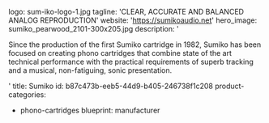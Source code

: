 logo: sum-iko-logo-1.jpg
tagline: 'CLEAR, ACCURATE AND BALANCED ANALOG REPRODUCTION'
website: 'https://sumikoaudio.net'
hero_image: sumiko_pearwood_2101-300x205.jpg
description: '<p>Since the production of the first Sumiko cartridge in 1982, Sumiko has been focused on creating phono cartridges that combine state of the art technical performance with the practical requirements of superb tracking and a musical, non-fatiguing, sonic presentation.</p>'
title: Sumiko
id: b87c473b-eeb5-44d9-b405-246738f1c208
product-categories:
  - phono-cartridges
blueprint: manufacturer
